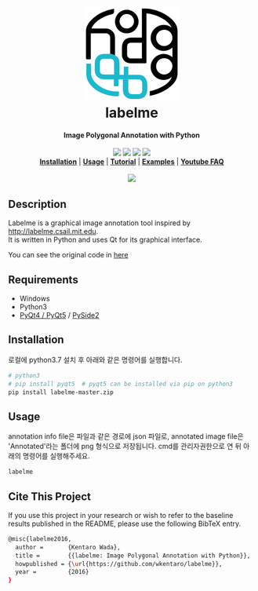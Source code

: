 <h1 align="center">
  <img src="labelme/icons/icon.png"><br/>labelme
</h1>

<h4 align="center">
  Image Polygonal Annotation with Python
</h4>

<div align="center">
  <a href="https://pypi.python.org/pypi/labelme"><img src="https://img.shields.io/pypi/v/labelme.svg"></a>
  <a href="https://pypi.org/project/labelme"><img src="https://img.shields.io/pypi/pyversions/labelme.svg"></a>
  <a href="https://github.com/wkentaro/labelme/actions"><img src="https://github.com/wkentaro/labelme/workflows/ci/badge.svg?branch=master&event=push"></a>
  <a href="https://hub.docker.com/r/wkentaro/labelme"><img src="https://img.shields.io/docker/build/wkentaro/labelme.svg"></a>
</div>

<div align="center">
  <a href="#installation"><b>Installation</b></a> |
  <a href="#usage"><b>Usage</b></a> |
  <a href="https://github.com/wkentaro/labelme/tree/master/examples/tutorial#tutorial-single-image-example"><b>Tutorial</b></a> |
  <a href="https://github.com/wkentaro/labelme/tree/master/examples"><b>Examples</b></a> |
  <a href="https://www.youtube.com/playlist?list=PLI6LvFw0iflh3o33YYnVIfOpaO0hc5Dzw"><b>Youtube FAQ</b></a>
</div>

<br/>

<div align="center">
  <img src="examples/instance_segmentation/.readme/annotation.jpg" width="70%">
</div>

## Description
Labelme is a graphical image annotation tool inspired by <http://labelme.csail.mit.edu>.  
It is written in Python and uses Qt for its graphical interface.

You can see the original code in [here](https://github.com/wkentaro/labelme/)


## Requirements

- Windows
- Python3
- [PyQt4 / PyQt5](http://www.riverbankcomputing.co.uk/software/pyqt/intro) / [PySide2](https://wiki.qt.io/PySide2_GettingStarted)


## Installation
로컬에 python3.7 설치 후 아래와 같은 명령어를 실행합니다.
```bash
# python3
# pip install pyqt5  # pyqt5 can be installed via pip on python3
pip install labelme-master.zip
```

## Usage

annotation info file은 파일과 같은 경로에 json 파일로, annotated image file은 'Annotated'라는 폴더에 png 형식으로 저장됩니다.
cmd를 관리자권한으로 연 뒤 아래의 명령어를 실행해주세요.
```bash
labelme  
```

## Cite This Project

If you use this project in your research or wish to refer to the baseline results published in the README, please use the following BibTeX entry.

```bash
@misc{labelme2016,
  author =       {Kentaro Wada},
  title =        {{labelme: Image Polygonal Annotation with Python}},
  howpublished = {\url{https://github.com/wkentaro/labelme}},
  year =         {2016}
}
```

